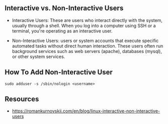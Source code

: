 ## Interactive vs. Non-Interactive Users
- Interactive Users: These are users who interact directly with the system, usually through a shell. When you log into a computer using SSH or a terminal, you're operating as an interactive user.

- Non-Interactive Users: users or system accounts that execute specific automated tasks without direct human interaction. These users often run background services such as web servers (apache), databases (mysql), or other system services.

## How To Add Non-Interactive User
`sudo adduser -s /sbin/nologin <username>`

## Resources
- https://romankurnovskii.com/en/blog/linux-interactive-non-interactive-users
